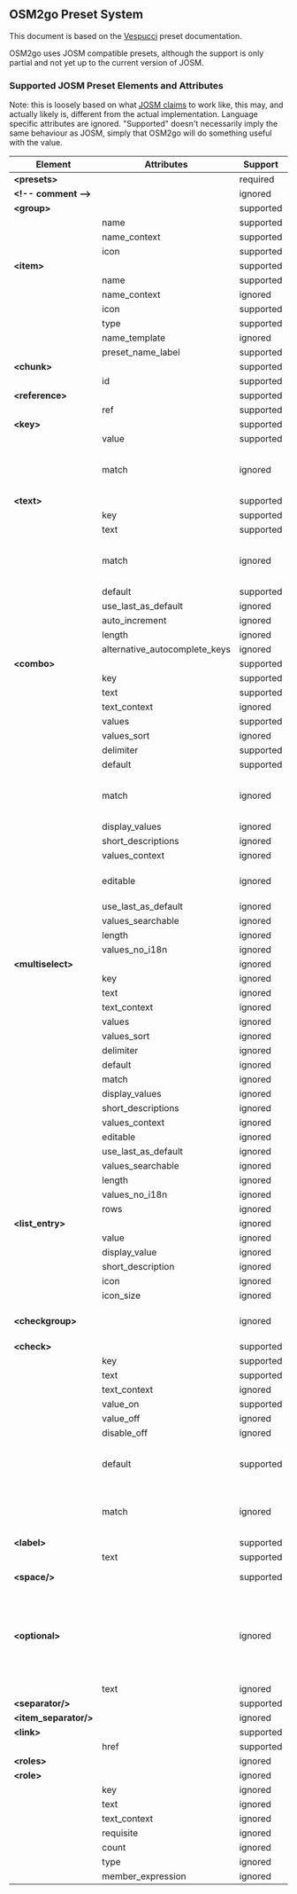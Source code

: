 ## OSM2go Preset System

This document is based on the [Vespucci](https://github.com/MarcusWolschon/osmeditor4android) preset documentation.

OSM2go uses JOSM compatible presets, although the support is only partial and not yet up to the current version of JOSM.

### Supported JOSM Preset Elements and Attributes

Note: this is loosely based on what [JOSM claims](https://josm.openstreetmap.de/wiki/TaggingPresets) to work like, this may, and actually likely is, different from the actual implementation. Language specific attributes are ignored. "Supported" doesn't necessarily imply the same behaviour as JOSM, simply that OSM2go will do something useful with the value.


Element            | Attributes                    | Support   | Notes
-------------------|-------------------------------|-----------|----------------------------------------------------------------
__&lt;presets&gt;__          |                               | required   |
__&lt;!-- comment --&gt;__   |                               | ignored   |
__&lt;group&gt;__            |                               | supported |
__&nbsp;__                   | name                          | supported | required
__&nbsp;__                   | name_context                  | supported | ignored
__&nbsp;__                   | icon                          | supported | supported
__&lt;item&gt;__             |                               | supported |
__&nbsp;__                   | name                          | supported | required
__&nbsp;__                   | name_context                  | ignored   |
__&nbsp;__                   | icon                          | supported |
__&nbsp;__                   | type                          | supported |
__&nbsp;__                   | name_template                 | ignored   |
__&nbsp;__                   | preset_name_label             | supported |
__&lt;chunk&gt;__            |                               | supported | 
__&nbsp;__                   | id                            | supported | required
__&lt;reference&gt;__        |                               | supported |
__&nbsp;__                   | ref                           | supported | required
__&lt;key&gt;__              |                               | supported |
__&nbsp;__                   | value                         | supported | required
__&nbsp;__                   | match                         | ignored   | matches always work like "keyvalue"
__&lt;text&gt;__             |                               | supported |
__&nbsp;__                   | key                           | supported | required
__&nbsp;__                   | text                          | supported |
__&nbsp;__                   | match                         | ignored   | matches always work like "keyvalue"
__&nbsp;__                   | default                       | supported |
__&nbsp;__                   | use_last_as_default           | ignored   |
__&nbsp;__                   | auto_increment                | ignored   |
__&nbsp;__                   | length                        | ignored   |
__&nbsp;__                   | alternative_autocomplete_keys | ignored   |
__&lt;combo&gt;__            |                               | supported |
__&nbsp;__                   | key                           | supported | required
__&nbsp;__                   | text                          | supported |
__&nbsp;__                   | text_context                  | ignored   |
__&nbsp;__                   | values                        | supported |
__&nbsp;__                   | values_sort                   | ignored   |
__&nbsp;__                   | delimiter                     | supported |
__&nbsp;__                   | default                       | supported |
__&nbsp;__                   | match                         | ignored   | matches always work like "keyvalue"
__&nbsp;__                   | display_values                | ignored   |
__&nbsp;__                   | short_descriptions            | ignored   |
__&nbsp;__                   | values_context                | ignored   |
__&nbsp;__                   | editable                      | ignored   | always treated as "false"
__&nbsp;__                   | use_last_as_default           | ignored   |
__&nbsp;__                   | values_searchable             | ignored   |
__&nbsp;__                   | length                        | ignored   |
__&nbsp;__                   | values_no_i18n                | ignored   |
__&lt;multiselect&gt;__      |                               | ignored |
__&nbsp;__                   | key                           | ignored   |
__&nbsp;__                   | text                          | ignored   |
__&nbsp;__                   | text_context                  | ignored   |
__&nbsp;__                   | values                        | ignored   |
__&nbsp;__                   | values_sort                   | ignored   |
__&nbsp;__                   | delimiter                     | ignored   |
__&nbsp;__                   | default                       | ignored   |
__&nbsp;__                   | match                         | ignored   |
__&nbsp;__                   | display_values                | ignored   |
__&nbsp;__                   | short_descriptions            | ignored   |
__&nbsp;__                   | values_context                | ignored   |
__&nbsp;__                   | editable                      | ignored   |
__&nbsp;__                   | use_last_as_default           | ignored   |
__&nbsp;__                   | values_searchable             | ignored   |
__&nbsp;__                   | length                        | ignored   |
__&nbsp;__                   | values_no_i18n                | ignored   |
__&nbsp;__                   | rows                          | ignored   |
__&lt;list_entry&gt;__       |                               | ignored |
__&nbsp;__                   | value                         | ignored   |
__&nbsp;__                   | display_value                 | ignored   |
__&nbsp;__                   | short_description             | ignored   |
__&nbsp;__                   | icon                          | ignored   |
__&nbsp;__                   | icon_size                     | ignored   |
__&lt;checkgroup&gt;__       |                               | ignored   | but not the included <check> elements
__&lt;check&gt;__            |                               | supported |
__&nbsp;__                   | key                           | supported | required
__&nbsp;__                   | text                          | supported |
__&nbsp;__                   | text_context                  | ignored   |
__&nbsp;__                   | value_on                      | supported |
__&nbsp;__                   | value_off                     | ignored   |
__&nbsp;__                   | disable_off                   | ignored   |
__&nbsp;__                   | default                       | supported | only checked for "on" or not
__&nbsp;__                   | match                         | ignored   | matches always work like "keyvalue"
__&lt;label&gt;__            |                               | supported |
__&nbsp;__                   | text                          | supported | required
__&lt;space/&gt;__          |                               | supported | ignored on Hildon
__&lt;optional&gt;__         |                               | ignored | the contained items are parsed as if they were on the same level
__&nbsp;__                   | text                          | ignored   |
__&lt;separator/&gt;__       |                               | supported |
__&lt;item_separator/&gt;__  |                               | ignored   |
__&lt;link&gt;__             |                               | supported |
__&nbsp;__                   | href                          | supported |
__&lt;roles&gt;__            |                               | ignored   |
__&lt;role&gt;__             |                               | ignored  |
__&nbsp;__                   | key                           | ignored   | required
__&nbsp;__                   | text                          | ignored   |
__&nbsp;__                   | text_context                  | ignored   |
__&nbsp;__                   | requisite                     | ignored   |
__&nbsp;__                   | count                         | ignored   |
__&nbsp;__                   | type                          | ignored   |
__&nbsp;__                   | member_expression             | ignored   |
